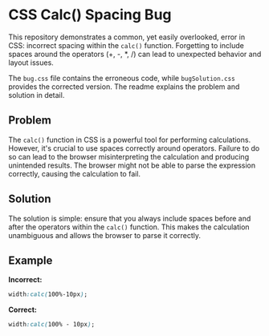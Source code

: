 # CSS Calc() Spacing Bug

This repository demonstrates a common, yet easily overlooked, error in CSS: incorrect spacing within the `calc()` function.  Forgetting to include spaces around the operators (+, -, 
*, /) can lead to unexpected behavior and layout issues.

The `bug.css` file contains the erroneous code, while `bugSolution.css` provides the corrected version.  The readme explains the problem and solution in detail.

## Problem
The `calc()` function in CSS is a powerful tool for performing calculations.  However, it's crucial to use spaces correctly around operators.  Failure to do so can lead to the browser misinterpreting the calculation and producing unintended results.  The browser might not be able to parse the expression correctly, causing the calculation to fail.

## Solution
The solution is simple: ensure that you always include spaces before and after the operators within the `calc()` function. This makes the calculation unambiguous and allows the browser to parse it correctly.

## Example

**Incorrect:**
```css
width:calc(100%-10px);
```

**Correct:**
```css
width:calc(100% - 10px);
```